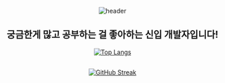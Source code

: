 <div align=center>

  ![header](https://capsule-render.vercel.app/api?type=venom&color=auto&height=300&section=header&text=Hi,%20I'm%20Zojo!&fontColor=d6ace6&fontSize=50)


## 궁금한게 많고 공부하는 걸 좋아하는 신입 개발자입니다!


[![Top Langs](https://github-readme-stats.vercel.app/api/top-langs/?username=Zojo24)](https://github.com/anuraghazra/github-readme-stats)


##
[![GitHub Streak](https://streak-stats.demolab.com?user=Zojo24&theme=calm&hide_border=true&locale=ko)](https://git.io/streak-stats)
</div>
